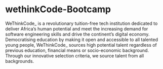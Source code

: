 # wethinkCode-Bootcamp
WeThinkCode_ is a revolutionary tuition-free tech institution dedicated to deliver Africa’s human potential
and meet the increasing demand for software engineering skills and drive the continent’s digital economy.
Democratising education by making it open and accessible to all talented young people, WeThinkCode_ sources
high potential talent regardless of previous education, financial means or socio-economic background.
Through our innovative selection criteria, we source talent from all backgrounds.
